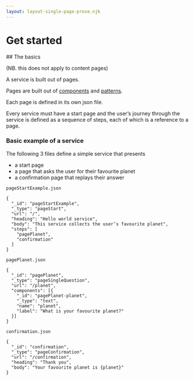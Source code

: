 ```yaml
---
layout: layout-single-page-prose.njk
---
```


# Get started

## The basics

(NB. this does not apply to content pages)

A service is built out of pages.

Pages are built out of [components](/components) and [patterns](/patterns).

Each page is defined in its own json file.

Every service must have a start page and the user’s journey through the service is defined as a sequence of steps, each of which is a reference to a page.


### Basic example of a service

The following 3 files define a simple service that presents

- a start page
- a page that asks the user for their favourite planet
- a confirmation page that replays their answer

`pageStartExample.json`

```
{
  "_id": "pageStartExample",
  "_type": "pageStart",
  "url": "/",
  "heading": "Hello world service",
  "body": "This service collects the user’s favourite planet",
  "steps": [
    "pagePlanet",
    "confirmation"
  ]
}
```

`pagePlanet.json`

```
{
  "_id": "pagePlanet",
  "_type": "pageSingleQuestion",
  "url": "/planet",
  "components": [{
    "_id": "pagePlanet-planet",
    "_type": "text",
    "name": "planet",
    "label": "What is your favourite planet?"
  }]
}
```

`confirmation.json`

```
{
  "_id": "confirmation",
  "_type": "pageConfirmation",
  "url": "/confirmation",
  "heading": "Thank you",
  "body": "Your favourite planet is {planet}"
}
```


